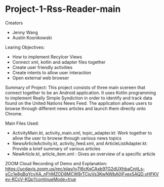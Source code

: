 # Project-1-Rss-Reader-main

Creators
- Jenny Wang
- Austin Kosnikowski

Learing Objectives:
- How to implement Recylcer Views
- Connect xml, kotlin and adapter files together
- Create user friendly activities
- Create intents to allow user interaction
- Open external web browser

Summary of Project:
This project consists of three main scereen that connect together to be an Android application. It uses 
Kotlin programming to implement Really Simple Syndiction in order to identify and track data found on the
United Nations News Feed. The application allows users to browse through different news articles and launch
them directly onto Chrome.

Main Files Used:
- ActivityMain.kt, activity_main.xml, topic_adapter.kt: Work together to allow the user to browse through various news topics
- NewsArticleActivity.kt, activity_feed.xml, and ArticleListAdapter.kt: Provide a brief summary of various articles
- NewArticle.kt, article_item.xml : Gives an overview of a specific article

ZOOM Cloud Recording of Demo and Explanation:
https://ucdavis.zoom.us/rec/play/jy7I6cKqCAxb97G2dUXhbaCnjtLs-sCc1e8gBqYcyXA_nFhMZOD8MCW8rTCjuVs3KwNWbA0jFxex5AQD.vHFKVev-KCcV-KQp?continueMode=true
